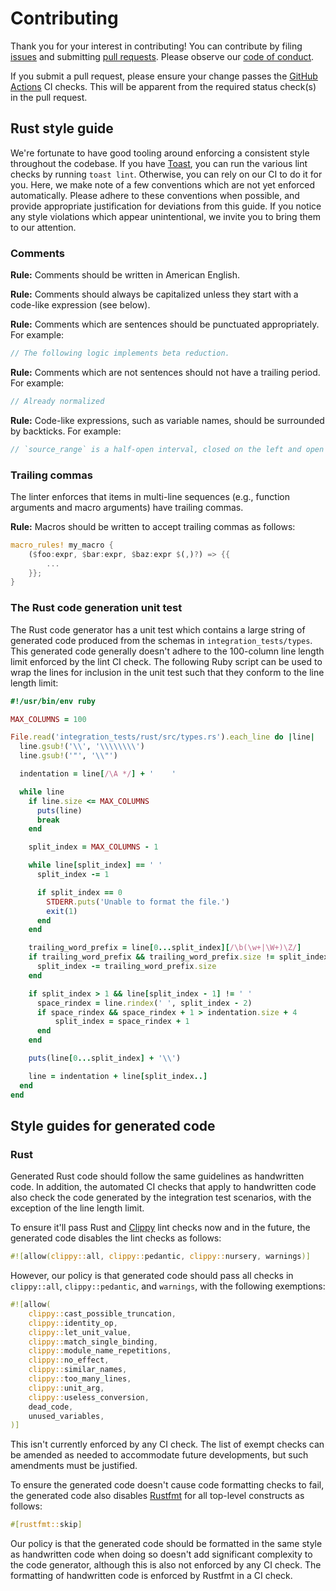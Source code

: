 # Contributing

Thank you for your interest in contributing! You can contribute by filing [issues](https://github.com/stepchowfun/typical/issues) and submitting [pull requests](https://github.com/stepchowfun/typical/pulls). Please observe our [code of conduct](https://github.com/stepchowfun/typical/blob/main/CODE_OF_CONDUCT.md).

If you submit a pull request, please ensure your change passes the [GitHub Actions](https://github.com/stepchowfun/typical/actions) CI checks. This will be apparent from the required status check(s) in the pull request.

## Rust style guide

We're fortunate to have good tooling around enforcing a consistent style throughout the codebase. If you have [Toast](https://github.com/stepchowfun/toast), you can run the various lint checks by running `toast lint`. Otherwise, you can rely on our CI to do it for you. Here, we make note of a few conventions which are not yet enforced automatically. Please adhere to these conventions when possible, and provide appropriate justification for deviations from this guide. If you notice any style violations which appear unintentional, we invite you to bring them to our attention.

### Comments

**Rule:** Comments should be written in American English.

**Rule:** Comments should always be capitalized unless they start with a code-like expression (see below).

**Rule:** Comments which are sentences should be punctuated appropriately. For example:

```rust
// The following logic implements beta reduction.
```

**Rule:** Comments which are not sentences should not have a trailing period. For example:

```rust
// Already normalized
```

**Rule:** Code-like expressions, such as variable names, should be surrounded by backticks. For example:

```rust
// `source_range` is a half-open interval, closed on the left and open on the right.
```

### Trailing commas

The linter enforces that items in multi-line sequences (e.g., function arguments and macro arguments) have trailing commas.

**Rule:** Macros should be written to accept trailing commas as follows:

```rust
macro_rules! my_macro {
    ($foo:expr, $bar:expr, $baz:expr $(,)?) => {{
        ...
    }};
}
```

### The Rust code generation unit test

The Rust code generator has a unit test which contains a large string of generated code produced from the schemas in `integration_tests/types`. This generated code generally doesn't adhere to the 100-column line length limit enforced by the lint CI check. The following Ruby script can be used to wrap the lines for inclusion in the unit test such that they conform to the line length limit:

```ruby
#!/usr/bin/env ruby

MAX_COLUMNS = 100

File.read('integration_tests/rust/src/types.rs').each_line do |line|
  line.gsub!('\\', '\\\\\\\\')
  line.gsub!('"', '\\"')

  indentation = line[/\A */] + '    '

  while line
    if line.size <= MAX_COLUMNS
      puts(line)
      break
    end

    split_index = MAX_COLUMNS - 1

    while line[split_index] == ' '
      split_index -= 1

      if split_index == 0
        STDERR.puts('Unable to format the file.')
        exit(1)
      end
    end

    trailing_word_prefix = line[0...split_index][/\b(\w+|\W+)\Z/]
    if trailing_word_prefix && trailing_word_prefix.size != split_index
      split_index -= trailing_word_prefix.size
    end

    if split_index > 1 && line[split_index - 1] != ' '
      space_rindex = line.rindex(' ', split_index - 2)
      if space_rindex && space_rindex + 1 > indentation.size + 4
          split_index = space_rindex + 1
      end
    end

    puts(line[0...split_index] + '\\')

    line = indentation + line[split_index..]
  end
end
```

## Style guides for generated code

### Rust

Generated Rust code should follow the same guidelines as handwritten code. In addition, the automated CI checks that apply to handwritten code also check the code generated by the integration test scenarios, with the exception of the line length limit.

To ensure it'll pass Rust and [Clippy](https://github.com/rust-lang/rust-clippy) lint checks now and in the future, the generated code disables the lint checks as follows:

```rust
#![allow(clippy::all, clippy::pedantic, clippy::nursery, warnings)]
```

However, our policy is that generated code should pass all checks in `clippy::all`, `clippy::pedantic`, and `warnings`, with the following exemptions:

```rust
#![allow(
    clippy::cast_possible_truncation,
    clippy::identity_op,
    clippy::let_unit_value,
    clippy::match_single_binding,
    clippy::module_name_repetitions,
    clippy::no_effect,
    clippy::similar_names,
    clippy::too_many_lines,
    clippy::unit_arg,
    clippy::useless_conversion,
    dead_code,
    unused_variables,
)]
```

This isn't currently enforced by any CI check. The list of exempt checks can be amended as needed to accommodate future developments, but such amendments must be justified.

To ensure the generated code doesn't cause code formatting checks to fail, the generated code also disables [Rustfmt](https://github.com/rust-lang/rustfmt) for all top-level constructs as follows:

```rust
#[rustfmt::skip]
```

Our policy is that the generated code should be formatted in the same style as handwritten code when doing so doesn't add significant complexity to the code generator, although this is also not enforced by any CI check. The formatting of handwritten code is enforced by Rustfmt in a CI check.
